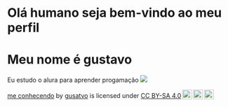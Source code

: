 # Olá humano seja bem-vindo ao meu perfil
# Meu nome é gustavo
Eu estudo o alura para aprender progamação
![](https://i.giphy.com/media/v1.Y2lkPTc5MGI3NjExOHd1cjRsZDgyNDZia2ZscTUxaTU4YWY4bXRxemhuYjV0YmJzbGh4cSZlcD12MV9pbnRlcm5hbF9naWZfYnlfaWQmY3Q9Zw/ramBbsu5kGc8AJHd1h/giphy.gif)

<p xmlns:cc="http://creativecommons.org/ns#" xmlns:dct="http://purl.org/dc/terms/"><a property="dct:title" rel="cc:attributionURL" href="https://github.com/gustavoJTS09/guxtah">me conhecendo</a> by <a rel="cc:attributionURL dct:creator" property="cc:attributionName" href="https://github.com/gustavoJTS09">gusatvo</a> is licensed under <a href="https://creativecommons.org/licenses/by-sa/4.0/?ref=chooser-v1" target="_blank" rel="license noopener noreferrer" style="display:inline-block;">CC BY-SA 4.0<img style="height:22px!important;margin-left:3px;vertical-align:text-bottom;" src="https://mirrors.creativecommons.org/presskit/icons/cc.svg?ref=chooser-v1" alt=""><img style="height:22px!important;margin-left:3px;vertical-align:text-bottom;" src="https://mirrors.creativecommons.org/presskit/icons/by.svg?ref=chooser-v1" alt=""><img style="height:22px!important;margin-left:3px;vertical-align:text-bottom;" src="https://mirrors.creativecommons.org/presskit/icons/sa.svg?ref=chooser-v1" alt=""></a></p>

